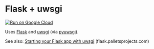 # Flask + uwsgi

[![Run on Google Cloud](https://deploy.cloud.run/button.svg)](https://deploy.cloud.run)


Uses [Flask](https://flask.palletsprojects.com/en/1.1.x/) and [uwsgi](https://uwsgi-docs.readthedocs.io/en/latest/) (via [pyuwsgi](https://pypi.org/project/pyuwsgi/)).

See also: [Starting your Flask app with uwsgi](https://flask.palletsprojects.com/en/1.1.x/deploying/uwsgi/#starting-your-app-with-uwsgi) (flask.palletsprojects.com)
